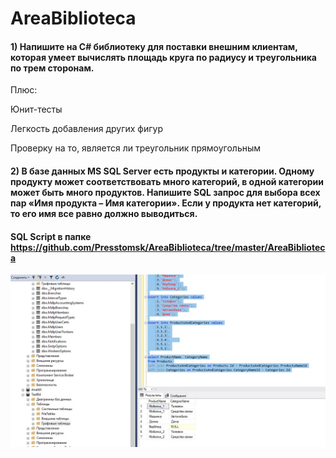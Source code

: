 # AreaBiblioteca

#### 1) Напишите на C# библиотеку для поставки внешним клиентам, которая умеет вычислять площадь круга по радиусу и треугольника по трем сторонам. 
Плюс:

Юнит-тесты

Легкость добавления других фигур

Проверку на то, является ли треугольник прямоугольным

#### 2) В базе данных MS SQL Server есть продукты и категории. Одному продукту может соответствовать много категорий, в одной категории может быть много продуктов. Напишите SQL запрос для выбора всех пар «Имя продукта – Имя категории». Если у продукта нет категорий, то его имя все равно должно выводиться.

#### SQL Script в папке https://github.com/Presstomsk/AreaBiblioteca/tree/master/AreaBiblioteca

![1](https://github.com/Presstomsk/AreaBiblioteca/blob/master/SqlZadanie/SqlTest.jpg)

